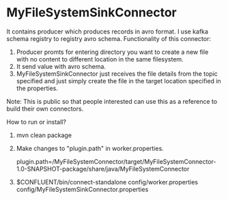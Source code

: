 # MyFileSystemSinkConnector

It contains producer which produces records in avro format. I use kafka schema registry to registry avro schema.
Functionality of this connector:
1) Producer promts for entering directory you want to create a new file with no content to different location in the same filesystem.
2) It send value with avro schema.
3) MyFileSystemSinkConnector just receives the file details from the topic specified and just simply create the file in the target location
specified in the properties.


Note: This is public so that people interested can use this as a reference to build their own connectors.

How to run or install?

1) mvn clean package
2) Make changes to "plugin.path" in worker.properties.

    plugin.path=<Your path to project>/MyFileSystemConnector/target/MyFileSystemConnector-1.0-SNAPSHOT-package/share/java/MyFileSystemConnector

3) $CONFLUENT/bin/connect-standalone config/worker.properties config/MyFileSystemSinkConnector.properties
